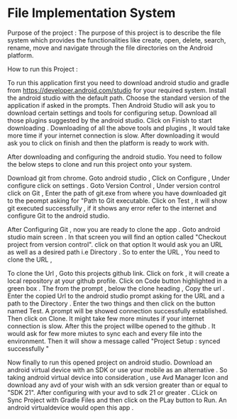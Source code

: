 # File Implementation System
Purpose of the project :
The purpose of this project is to describe the file system which provides the functionalities like create, open, delete, search, rename, move and navigate through the file directories on the Android platform.


How to run this Project :

To run this application first you need to download android studio and gradle from https://developer.android.com/studio for your required system.
Install the android studio with the default path.
Choose the standard version of the application if asked in the prompts.
Then Android Studio will ask you to download certain settings and tools  for configuring setup.
Download all those plugins suggested by the android studio.
Click on Finish to start downloading .
Downloading of all the above tools and plugins , It would take more time if your internet connection is slow.
After downloading it would ask you to click on finish and then the platform is ready to work with.

After downloading and configuring the android studio.
You need to follow the below steps to clone and run this project onto your system.

Download git from chrome.
Goto android studio , Click on Configure , Under configure click on settings .
Goto Version Control , Under version control click on Git , Enter the path of git.exe from where you have downloaded git  to the peompt asking for "Path to Git executable.
Click on Test , it will show git executed successfully , if it shows any error refer to the internet and configure Git to the android studio.

After Configuring Git , now you are ready to clone the app .
Goto android studio main screen .
In that screen you will find an option called "Checkout project from version control".
click on that option It would ask you an URL as well as a desired path i.e Directory .
So to enter the URL , You need to clone the URL ,

To clone the Url , Goto this projects github link.
Click on fork , it will create a local repository at your github profile.
Click on Code button highlighted in a green box .
The from the prompt , below the clone heading , Copy the url .
Enter the copied Url to the android studio prompt asking for the URL and a path to the Directory .
Enter the two things and then click on the button named Test.
A prompt will be showed connection successfully established.
Then click on Clone.
It might take few more minutes if your internet connection is slow.
After this the project willbe opened to the github . It would ask for few more miutes to sync each and every file into the environment.
Then it will show a message called "Project Setup : synced successfully "

Now finally to run this opened project on android studio.
Download an android virtual device with an SDK or use your mobile as an alternative .
So taking android virtual device into consideration , use Avd Manager Icon and download any avd of your wish with an sdk version greater than or equal to "SDK 21".
After configuring with your avd to sdk 21 or greater . CLick on Sync Project with Gradle Files and then click on the PLay button to Run.
An android virtualdevice would open this app .




